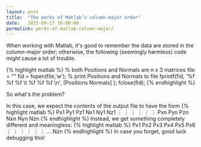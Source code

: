 ```yaml
---
layout: post
title:  "The perks of Matlab’s column-major order"
date:   2015-09-17 16:00:00
permalink: perks-of-matlab-column-major/
---
```

When working with Matlab, it's good to remember the data are stored in the column-major order; otherwise, the following (seemingly harmless) code might cause a lot of trouble.

{% highlight matlab %}
% both Positions and Normals are n x 3 matrices
file = ""
fid = fopen(file,'w');
% print Positions and Normals to file
fprintf(fid, '%f %f %f \t %f %f %f \n', [Positions Normals] );
fclose(fid);
{% endhighlight %}

So what's the problem?

In this case, we expect the contents of the output file to have the form
{% highlight matlab %}
Px1 Py1 Pz1   Nx1 Ny1 Nz1
 ⋮  ⋮  ⋮     ⋮  ⋮  ⋮
Pxn Pyn Pzn   Nxn Nyn Nzn
{% endhighlight %}
Instead, we get something completely different and meaningless:
{% highlight matlab %}
Px1 Px2 Px3   Px4 Px5 Px6
 ⋮  ⋮  ⋮    ⋮   ⋮  ⋮
            …         Nzn
{% endhighlight %}
In case you forget, good luck debugging this!